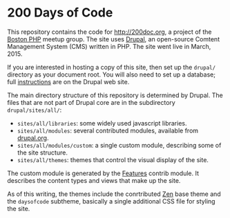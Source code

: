 # 200 Days of Code

This repository contains the code for http://200doc.org, a project of the [Boston PHP](http://www.meetup.com/bostonphp/) meetup group.  The site uses [Drupal](https://www.drupal.org/), an open-source Comtent Management System (CMS) written in PHP.  The site went live in March, 2015.

If you are interested in hosting a copy of this site, then set up the `drupal/` directory as your document root.  You will also need to set up a database; full [instructions](https://www.drupal.org/documentation/install) are on the Drupal web site.

The main directory structure of this repository is determined by Drupal.  The files that are not part of Drupal core are in the subdirectory `drupal/sites/all/`:

- `sites/all/libraries`:  some widely used javascript libraries.
- `sites/all/modules`:  several contributed modules, available from [drupal.org](https://www.drupal.org/project/project_module).
- `sites/all/modules/custom`:  a single custom module, describing some of the site structure.
- `sites/all/themes`:  themes that control the visual display of the site.

The custom module is generated by the [Features](https://www.drupal.org/project/features) contrib module.  It describes the content types and views that make up the site.

As of this writing, the themes include the conrtributed [Zen](https://www.drupal.org/project/zen) base theme and the `daysofcode` subtheme, basically a single additional CSS file for styling the site.
